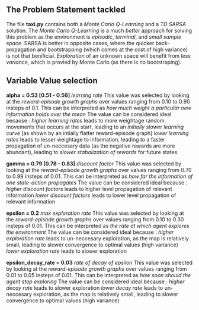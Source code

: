 ## The Problem Statement tackled

The file **taxi.py** contains both a *Monte Carlo Q-Learning* and a *TD SARSA* solution. The *Monte Carlo Q-Learning* is a much *better* approach for solving this problem as the environment is *episodic*, *terminal*, and *small sample space*. SARSA is better in opposite cases, where the quicker back-propagation and bootstrapping (which comes at the cost of high variance) is not that benificial. *Exploration* of an unknown space will benefit from *less variance*, which is provied by Monte Carlo (as there is no bootstraping).

## Variable Value selection

**alpha = 0.53 [0.51 - 0.56]**   *learning rate*
This value was selected by looking at the *reward-episode growth graphs* over values ranging from 0.10 to 0.90 insteps of 0.1.
This can be interpreted as *how much weight a particular new information holds over the mean*
The value can be considered ideal because :
    *higher learning rates* leads to more weightage random movements that occurs at the start, leading to an *initially slower learning curve* [as shown by an intially flatter reward-episode graph]
    *lower learning rates* leads to lesser weightage to information, leading to a faster propagation of un-neccesary data (as the negative rewards are more abundant), leading to *slower stabalization of rewards* for future states


**gamma = 0.79 [0.78 - 0.83]**   *discount factor*
This value was selected by looking at the *reward-episode growth graphs* over values ranging from 0.70 to 0.99 insteps of 0.01.
This can be interpreted as *how far the information of one state-action propagates*
The value can be considered ideal because :
    *higher discount factors* leads to higher level propagation of relevant information
    *lower discount factors* leads to lower level propagation of relevant information


**epsilon = 0.2**    *max exploration rate*
This value was selected by looking at the *reward-episode growth graphs* over values ranging from 0.10 to 0.30 insteps of 0.01.
This can be interpreted as *the rate at which agent explores the environment*
The value can be considered ideal because :
    *higher exploration rate* leads to un-neccesary exploration, as the map is relatively small, leading to slower convergence to optimal values (high variance)
    *lower exploration rate* leads to slower exploration


**epsilon_decay_rate = 0.03**   *rate of decay of epsilon*
This value was selected by looking at the *reward-episode growth graphs* over values ranging from 0.01 to 0.05 insteps of 0.01.
This can be interpreted as *how soon should the agent stop exploring*
The value can be considered ideal because :
    *higher decay rate* leads to slower exploration
    *lower decay rate* leads to un-neccesary exploration, as the map is relatively small, leading to slower convergence to optimal values (high variance)